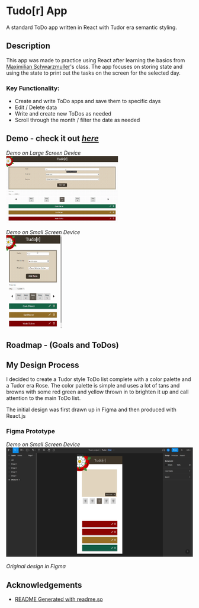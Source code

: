 
# Tudo[r] App

A standard ToDo app written in React with Tudor era semantic styling.

## Description

This app was made to practice using React after learning the basics from [Maximilian Schwarzmuller](https://github.com/maxschwarzmueller)'s class. The app focuses on storing state and using the state to print out the tasks on the screen for the selected day.

### Key Functionality:
- Create and write ToDo apps and save them to specific days
- Edit / Delete data
- Write and create new ToDos as needed
- Scroll through the month / filter the date as needed
## Demo - check it out [*here*](https://lustrous-bublanina-b8b4b7.netlify.app/)

*Demo on Large Screen Device*  
<img src="/src/assets/tudor-github.gif" alt="Tudo[r] Large Image" width="60%" />

*Demo on Small Screen Device*  
<img src="/src/assets/tudor-github-small.gif" alt="Tudo[r] Small Image" width="30%" />


## Roadmap - (Goals and ToDos)

## My Design Process

I decided to create a Tudor style ToDo list complete with a color palette and a Tudor era Rose. The color palette is simple and uses a lot of tans and browns with some red green and yellow thrown in to brighten it up and call attention to the main ToDo list.

The initial design was first drawn up in Figma and then produced with React.js

### Figma Prototype

*Demo on Small Screen Device*  
<img src="/src/assets/tudor-figma.png" alt="Tudo[r] Figma Image"/>

*Original design in Figma*




## Acknowledgements

 - [README Generated with readme.so](https://readme.so/editor)

